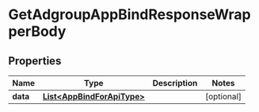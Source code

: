 

# GetAdgroupAppBindResponseWrapperBody


## Properties

Name | Type | Description | Notes
------------ | ------------- | ------------- | -------------
**data** | [**List&lt;AppBindForApiType&gt;**](AppBindForApiType.md) |  |  [optional]



